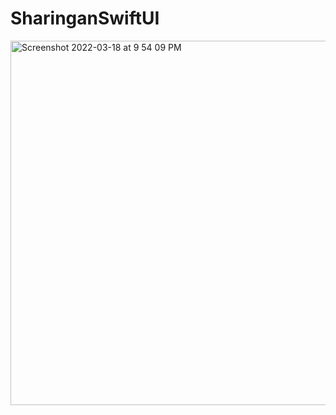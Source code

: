 # SharinganSwiftUI
<img width="583" alt="Screenshot 2022-03-18 at 9 54 09 PM" src="https://user-images.githubusercontent.com/70090469/159042663-8ad88f00-8272-4dfe-ab00-7117812a0bc1.png">
